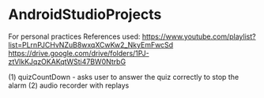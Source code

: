 # AndroidStudioProjects
For personal practices
References used:
https://www.youtube.com/playlist?list=PLrnPJCHvNZuB8wxqXCwKw2_NkyEmFwcSd
https://drive.google.com/drive/folders/1PJ-ztVlkKJqzOKAKqtWSti47BW0NtrbG


(1) quizCountDown - asks user to answer the quiz correctly to stop the alarm
(2) audio recorder with replays
